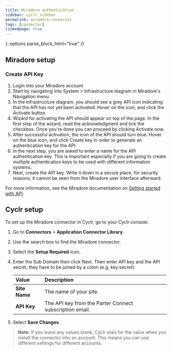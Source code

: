 ```yaml
---
title: Miradore authentication
sidebar: cyclr_sidebar
permalink: miradore-connector
tags: [connector]
linkedpage: true
---
```

{::options parse_block_html="true" /}
<section class="card">

## Miradore setup

### Create API Key
1. Login into your Miradore account
2. Start by navigating into System > Infrastructure diagram in Miradore's Navigation menu.
3. In the infrastructure diagram, you should see a grey API icon indicating that the API has not yet been activated. Hover on the icon, and click the Activate button.
4. Wizard for activating the API should appear on top of the page. In the first step of the wizard, read the acknowledgment and tick the checkbox. Once you're done you can proceed by clicking Activate now.
5. After successful activation, the icon of the API should turn blue. Hover on the blue icon, and click Create key in order to generate an authentication key for the API.
6. In the next step, you are asked to enter a name for the API authentication key. This is important especially if you are going to create multiple authentication keys to be used with different information systems.
7. Next, create the API key. Write it down in a secure place, for security reasons, it cannot be seen from the Miradore user interface afterward.



For more information, see the Miradore documentation on [Getting started with API](https://www.miradore.com/knowledge/integrations/getting-started-with-api/).

</section>
<section class="card">

## Cyclr setup

To set up the Miradore connector in Cyclr, go to your Cyclr console:

1. Go to **Connectors** > **Application Connector Library**.

2. Use the search box to find the Miradore connector.

3. Select the **Setup Required** icon.

4. Enter the Sub Domain then click Next. Then enter API key and the API secret, they have to be joined by a colon (e.g. key:secret):

   | **Value**           | **Description**                                                                 |
   | :-----------------  | :------------------------------------------------------------------------------ |
   | **Site Name**      | The name of your site.                                         |
   | **API Key**         | The API key from the Parter Connect subscription email.                         |


5. Select **Save Changes**.

> **Note**: If you leave any values blank, Cyclr asks for the value when you install the connector into an account. This means you can use different settings for different accounts.

</section>
